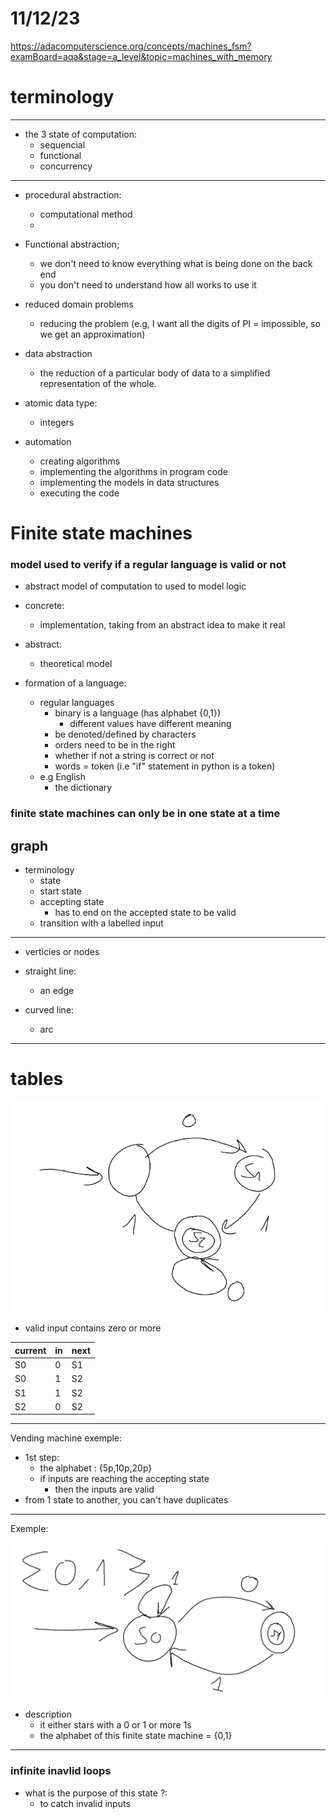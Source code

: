 
# 11/12/23

https://adacomputerscience.org/concepts/machines_fsm?examBoard=aqa&stage=a_level&topic=machines_with_memory

# terminology

---

- the 3 state of computation:
    - sequencial
    - functional
    - concurrency

---

- procedural abstraction:
    - computational method
    - 

- Functional abstraction;
    - we don't need to know everything what is being done on the back end
    - you don't need to understand how all works to use it

- reduced domain problems
    - reducing the problem (e.g, I want all the digits of PI = impossible, so we get an approximation)

- data abstraction
    - the reduction of a particular body of data to a simplified representation of the whole.

- atomic data type:
    - integers

- automation
    - creating algorithms
    - implementing the algorithms in program code
    - implementing the models in data structures
    - executing the code

# Finite state machines

### model used to verify if a regular language is valid or not

- abstract model of computation to used to model logic
- concrete:
    - implementation, taking from an abstract idea to make it real 
- abstract:
    - theoretical model

- formation of a language:
    - regular languages
        - binary is a language (has alphabet {0,1})
            - different values have different meaning
        - be denoted/defined by characters
        - orders need to be in the right
        - whether if not a string is correct or not
        - words = token (i.e "if" statement in python is a token)
    - e.g English
        - the dictionary
        

### finite state machines can only be in one state at a time

## graph

- terminology
    - state
    - start state
    - accepting state
        - has to end on the accepted state to be valid
    - transition with a labelled input

---

- verticies or nodes

- straight line:
    - an edge
- curved line:
    - arc

---

# tables

![tables](img/exemple.png)

- valid input contains zero or more

|current|in|next|
|-|-|-|
|S0|0|S1|
|S0|1|S2|
|S1|1|S2|
|S2|0|S2|

---

Vending machine exemple:

- 1st step:
    - the alphabet : {5p,10p,20p}
    - if inputs are reaching the accepting state
        - then the inputs are valid
- from 1 state to another, you can't have duplicates

---

Exemple:

![statemachines](img/statemachines.png)

- description
    - it either stars with a 0 or 1 or more 1s
    - the alphabet of this finite state machine = {0,1}


---

### infinite inavlid loops

- what is the purpose of this state ?:
    - to catch invalid inputs